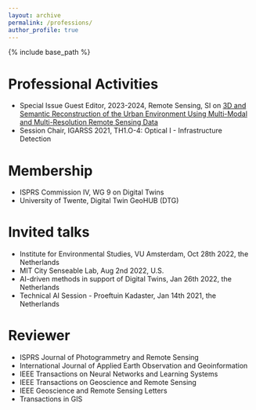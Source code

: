 ```yaml
---
layout: archive
permalink: /professions/
author_profile: true
---
```


{% include base_path %}



Professional Activities
======
* Special Issue Guest Editor, 2023-2024, Remote Sensing, SI on [3D and Semantic Reconstruction of the Urban Environment Using Multi-Modal and Multi-Resolution Remote Sensing Data](https://www.mdpi.com/journal/remotesensing/special_issues/TGH46P35X8)
* Session Chair, IGARSS 2021, TH1.O-4: Optical I - Infrastructure Detection

Membership
======
* ISPRS Commission IV, WG 9 on Digital Twins
* University of Twente, Digital Twin GeoHUB (DTG)

Invited talks
======
* Institute for Environmental Studies, VU Amsterdam, Oct 28th 2022, the Netherlands
* MIT City Senseable Lab, Aug 2nd 2022, U.S.
* AI-driven methods in support of Digital Twins, Jan 26th 2022, the Netherlands
* Technical AI Session - Proeftuin Kadaster, Jan 14th 2021, the Netherlands

Reviewer
======
* ISPRS Journal of Photogrammetry and Remote Sensing
* International Journal of Applied Earth Observation and Geoinformation
* IEEE Transactions on Neural Networks and Learning Systems
* IEEE Transactions on Geoscience and Remote Sensing
* IEEE Geoscience and Remote Sensing Letters
* Transactions in GIS
